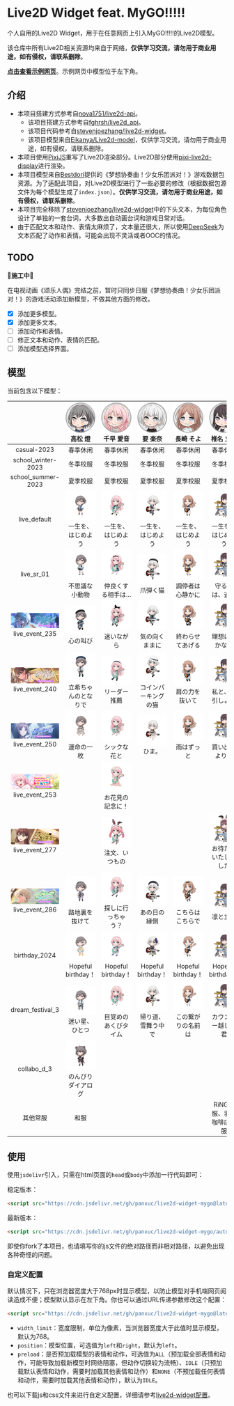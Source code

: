# Live2D Widget feat. MyGO!!!!!

个人自用的Live2D Widget，用于在任意网页上引入MyGO!!!!!的Live2D模型。

该仓库中所有Live2D相关资源均来自于网络，**仅供学习交流，请勿用于商业用途，如有侵权，请联系删除**。

[**点击查看示例网页**](https://live2d-api-mygo.panxuc.com/)。示例网页中模型位于左下角。

## 介绍

- 本项目搭建方式参考自[nova1751/live2d-api](https://github.com/nova1751/live2d-api)。
  - 该项目搭建方式参考自[fghrsh/live2d_api](https://github.com/fghrsh/live2d_api)。
  - 该项目代码参考自[stevenjoezhang/live2d-widget](https://github.com/stevenjoezhang/live2d-widget)。
  - 该项目模型来自[Eikanya/Live2d-model](https://github.com/Eikanya/Live2d-model)，仅供学习交流，请勿用于商业用途，如有侵权，请联系删除。
- 本项目使用[PixiJS](https://github.com/pixijs/pixijs)重写了Live2D渲染部分。Live2D部分使用[pixi-live2d-display](https://github.com/guansss/pixi-live2d-display)进行渲染。
- 本项目模型来自[Bestdori](https://bestdori.com/)提供的《梦想协奏曲！少女乐团派对！》游戏数据包资源。为了适配此项目，对Live2D模型进行了一些必要的修改（根据数据包源文件为每个模型生成了`index.json`）。**仅供学习交流，请勿用于商业用途，如有侵权，请联系删除**。
- 本项目完全移除了[stevenjoezhang/live2d-widget](https://github.com/stevenjoezhang/live2d-widget)中的下头文本，为每位角色设计了单独的一套台词，大多数出自动画台词和游戏日常对话。
- 由于匹配文本和动作、表情太麻烦了，文本量还很大，所以使用[DeepSeek](https://chat.deepseek.com/)为文本匹配了动作和表情。可能会出现不灵活或者OOC的情况。

## TODO

**🚧施工中🚧**

在电视动画《颂乐人偶》完结之前，暂时只同步日服《梦想协奏曲！少女乐团派对！》的游戏活动添加新模型，不做其他方面的修改。

- [x] 添加更多模型。
- [x] 添加更多文本。
- [ ] 添加动作和表情。
- [ ] 修正文本和动作、表情的匹配。
- [ ] 添加模型选择界面。

## 模型

当前包含以下模型：

<table style="text-align: center;">
  <colgroup>
    <col style="width: auto;">
    <col style="width: 20%;">
    <col style="width: 20%;">
    <col style="width: 20%;">
    <col style="width: 20%;">
    <col style="width: 20%;">
  </colgroup>
  <thead>
    <tr>
      <th></th>
      <th><img src="assets/chara_icon_36.png" alt="tomori"><br><span lang="ja">高松 燈</span></th>
      <th><img src="assets/chara_icon_37.png" alt="anon"><br><span lang="ja">千早 愛音</span></th>
      <th><img src="assets/chara_icon_38.png" alt="rana"><br><span lang="ja">要 楽奈</span></th>
      <th><img src="assets/chara_icon_39.png" alt="soyo"><br><span lang="ja">長崎 そよ</span></th>
      <th><img src="assets/chara_icon_40.png" alt="taki"><br><span lang="ja">椎名 立希</span></th>
    </tr>
  </thead>
  <tbody>
    <tr>
      <td>casual-2023</td>
      <td>春季休闲</td>
      <td>春季休闲</td>
      <td>春季休闲</td>
      <td>春季休闲</td>
      <td>春季休闲</td>
    </tr>
    <tr>
      <td>school_winter-2023</td>
      <td>冬季校服</td>
      <td>冬季校服</td>
      <td>冬季校服</td>
      <td>冬季校服</td>
      <td>冬季校服</td>
    </tr>
    <tr>
      <td>school_summer-2023</td>
      <td>夏季校服</td>
      <td>夏季校服</td>
      <td>夏季校服</td>
      <td>夏季校服</td>
      <td>夏季校服</td>
    </tr>
    <tr>
      <td>live_default</td>
      <td><img src="assets/036_live_default.png" alt="036_live_default"><br><span lang="ja">一生を、はじめよう</span></td>
      <td><img src="assets/037_live_default.png" alt="037_live_default"><br><span lang="ja">一生を、はじめよう</span></td>
      <td><img src="assets/038_live_default.png" alt="038_live_default"><br><span lang="ja">一生を、はじめよう</span></td>
      <td><img src="assets/039_live_default.png" alt="039_live_default"><br><span lang="ja">一生を、はじめよう</span></td>
      <td><img src="assets/040_live_default.png" alt="040_live_default"><br><span lang="ja">一生を、はじめよう</span></td>
    </tr>
    <tr>
      <td>live_sr_01</td>
      <td><img src="assets/036_live_sr_01.png" alt="036_live_sr_01"><br><span lang="ja">不思議な小動物</span></td>
      <td><img src="assets/037_live_sr_01.png" alt="037_live_sr_01"><br><span lang="ja">仲良くする相手は…</span></td>
      <td><img src="assets/038_live_sr_01.png" alt="038_live_sr_01"><br><span lang="ja">爪弾く猫</span></td>
      <td><img src="assets/039_live_sr_01.png" alt="039_live_sr_01"><br><span lang="ja">調停者は心静かに</span></td>
      <td><img src="assets/040_live_sr_01.png" alt="040_live_sr_01"><br><span lang="ja">守るのは、過去</span></td>
    </tr>
    <tr>
      <td><img src="assets/banner_memorial_event235.png" alt="banner_memorial_event235"><br>live_event_235</td>
      <td><img src="assets/036_live_event_235_ur.png" alt="036_live_event_235_ur"><br><span lang="ja">心の叫び</span></td>
      <td><img src="assets/037_live_event_235_ur.png" alt="037_live_event_235_ur"><br><span lang="ja">迷いながら</span></td>
      <td><img src="assets/038_live_event_235_sr.png" alt="038_live_event_235_sr"><br><span lang="ja">気の向くままに</span></td>
      <td><img src="assets/039_live_event_235_ur.png" alt="039_live_event_235_ur"><br><span lang="ja">終わらせてあげる</span></td>
      <td><img src="assets/040_live_event_235_sr.png" alt="040_live_event_235_sr"><br><span lang="ja">理想に届かない</span></td>
    </tr>
    <tr>
      <td><img src="assets/banner_memorial_event240.png" alt="banner_memorial_event240"><br>live_event_240</td>
      <td><img src="assets/036_live_event_240_ssr.png" alt="036_live_event_240_ssr"><br><span lang="ja">立希ちゃんのとなりで</span></td>
      <td><img src="assets/037_live_event_240_sr.png" alt="037_live_event_240_sr"><br><span lang="ja">リーダー推薦</span></td>
      <td><img src="assets/038_live_event_240_ur.png" alt="038_live_event_240_ur"><br><span lang="ja">コインパーキングの猫</span></td>
      <td><img src="assets/039_live_event_240_r.png" alt="039_live_event_240_r"><br><span lang="ja">肩の力を抜いて</span></td>
      <td><img src="assets/040_live_event_240_ur.png" alt="040_live_event_240_ur"><br><span lang="ja">私と、取引しよう</span></td>
    </tr>
    <tr>
      <td><img src="assets/banner_memorial_event250.png" alt="banner_memorial_event250"><br>live_event_250</td>
      <td><img src="assets/036_live_event_250_ur.png" alt="036_live_event_250_ur"><br><span lang="ja">運命の一枚</span></td>
      <td><img src="assets/037_live_event_250_r.png" alt="037_live_event_250_r"><br><span lang="ja">シックな花と</span></td>
      <td><img src="assets/038_live_event_250_sr.png" alt="038_live_event_250_sr"><br><span lang="ja">ひま。</span></td>
      <td><img src="assets/039_live_event_250_ur.png" alt="039_live_event_250_ur"><br><span lang="ja">雨はずっと</span></td>
      <td><img src="assets/040_live_event_250_ssr.png" alt="040_live_event_250_ssr"><br><span lang="ja">買い出しよりも</span></td>
    </tr>
    <tr>
      <td><img src="assets/banner_memorial_event253.png" alt="banner_memorial_event253"><br>live_event_253</td>
      <td></td>
      <td><img src="assets/037_live_event_253_ur.png" alt="037_live_event_253_ur"><br><span lang="ja">お花見の記念に！</span></td>
      <td></td>
      <td></td>
      <td></td>
    </tr>
    <tr>
      <td><img src="assets/banner_memorial_event277.png" alt="banner_memorial_event277"><br>live_event_277</td>
      <td></td>
      <td><img src="assets/037_live_event_277_sr.png" alt="037_live_event_277_sr"><br><span lang="ja">注文、いつもの</span></td>
      <td></td>
      <td></td>
      <td><img src="assets/040_live_event_277_ur.png" alt="040_live_event_277_ur"><br><span lang="ja">お待たせいたしました</span></td>
    </tr>
    <tr>
      <td><img src="assets/banner_memorial_event286.png" alt="banner_memorial_event277"><br>live_event_286</td>
      <td><img src="assets/036_live_event_286_ur.png" alt="036_live_event_286_ur"><br><span lang="ja">路地裏を抜けて</span></td>
      <td><img src="assets/037_live_event_286_sr.png" alt="037_live_event_286_sr"><br><span lang="ja">探しに行っちゃう？</span></td>
      <td><img src="assets/038_live_event_286_ur.png" alt="038_live_event_286_ur"><br><span lang="ja">あの日の縁側</span></td>
      <td><img src="assets/039_live_event_286_ssr.png" alt="039_live_event_286_ssr"><br><span lang="ja">こちらはこちらで</span></td>
      <td><img src="assets/040_live_event_286_r.png" alt="040_live_event_286_r"><br><span lang="ja">凛と立つ</span></td>
    </tr>
    <tr>
      <td>birthday_2024</td>
      <td><img src="assets/036_birthday_2024_ssr.png" alt="036_birthday_2024_ssr"><br><span lang="ja">Hopeful birthday！</span></td>
      <td><img src="assets/037_birthday_2024_ssr.png" alt="037_birthday_2024_ssr"><br><span lang="ja">Hopeful birthday！</span></td>
      <td><img src="assets/038_birthday_2024_ssr.png" alt="038_birthday_2024_ssr"><br><span lang="ja">Hopeful birthday！</span></td>
      <td><img src="assets/039_birthday_2024_ssr.png" alt="039_birthday_2024_ssr"><br><span lang="ja">Hopeful birthday！</span></td>
      <td><img src="assets/040_birthday_2024_ssr.png" alt="040_birthday_2024_ssr"><br><span lang="ja">Hopeful birthday！</span></td>
    </tr>
    <tr>
      <td>dream_festival_3</td>
      <td><img src="assets/036_dream_festival_3_ur.png" alt="036_dream_festival_3_ur"><br><span lang="ja">迷い星、ひとつ</span></td>
      <td><img src="assets/037_dream_festival_3_ur.png" alt="037_dream_festival_3_ur"><br><span lang="ja">目覚めのあくびタイム</span></td>
      <td><img src="assets/038_dream_festival_3_ur.png" alt="038_dream_festival_3_ur"><br><span lang="ja">帰り道、雪舞う中で</span></td>
      <td><img src="assets/039_dream_festival_3_ur.png" alt="039_dream_festival_3_ur"><br><span lang="ja">この繋がりの名前は</span></td>
      <td><img src="assets/040_dream_festival_3_ur.png" alt="040_dream_festival_3_ur"><br><span lang="ja">カウンター越しの君</span></td>
    </tr>
    <tr>
      <td>collabo_d_3</td>
      <td><img src="assets/036_collabo_d_3_ur.png" alt="036_collabo_d_3_ur"><br><span lang="ja">のんびりダイアログ</span></td>
      <td></td>
      <td></td>
      <td></td>
      <td></td>
    </tr>
    <tr>
      <td>其他常服</td>
      <td>和服</td>
      <td></td>
      <td></td>
      <td></td>
      <td>RiNG制服、羽泽咖啡店制服</td>
    </tr>
  </tbody>
</table>

## 使用

使用`jsdelivr`引入，只需在html页面的`head`或`body`中添加一行代码即可：

稳定版本：

```html
<script src="https://cdn.jsdelivr.net/gh/panxuc/live2d-widget-mygo@latest/autoload.js"></script>
```

最新版本：

```html
<script src="https://cdn.jsdelivr.net/gh/panxuc/live2d-widget-mygo/autoload.js"></script>
```

即使你fork了本项目，也请填写你的js文件的绝对路径而非相对路径，以避免出现各种奇怪的问题。

### 自定义配置

默认情况下，只在浏览器宽度大于768px时显示模型，以防止模型对手机端网页阅读造成不便；模型默认显示在左下角。你也可以通过URL传递参数修改这个配置：

```html
<script src="https://cdn.jsdelivr.net/gh/panxuc/live2d-widget-mygo@latest/autoload.js?width_limit=0&position=right&preload=ALL"></script>
```

- `width_limit`：宽度限制，单位为像素，当浏览器宽度大于此值时显示模型，默认为768。
- `position`：模型位置，可选值为`left`和`right`，默认为`left`。
- `preload`：是否预加载模型的表情和动作，可选值为`ALL`（预加载全部表情和动作，可能导致加载新模型时网络阻塞，但动作切换较为流畅）、`IDLE`（只预加载默认表情和动作，需要时加载其他表情和动作）和`NONE`（不预加载任何表情和动作，需要时加载其他表情和动作），默认为`IDLE`。

也可以下载js和css文件来进行自定义配置，详细请参考[live2d-widget配置](https://github.com/stevenjoezhang/live2d-widget#%E9%85%8D%E7%BD%AE-configuration)。
